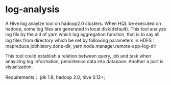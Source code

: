 # log-analysis
A Hive log anaylze tool on hadoop2.0 clusters.
When HQL be executed on hadoop, some log files are generated in local disk(default). This tool analyze log fils by the aid of yarn which log aggregation function, that is to say all log files from directory which be set by following parameters in HDFS：
  mapreduce.jobhistory.done-dir, 
  yarn.node.manager.remote-app-log-dir

This tool could establish a relation between query, job and task when anaylzing log information, persistence data into database. Another a part is visualization.

Requirements：
	jdk 1.8;
	hadoop 2.0;
	hive 0.12+;
	
